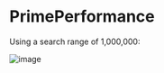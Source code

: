 # PrimePerformance

Using a search range of 1,000,000:

![image](https://github.com/user-attachments/assets/576e8392-eac2-437f-a62e-ec7d90ec7b37)
